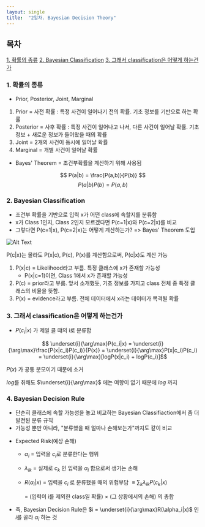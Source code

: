 ```yaml
---
layout: single
title:  "2일차. Bayesian Decision Theory"
---
```


## 목차

[1. 확률의 종류](#1-확률의-종류)
[2. Bayesian Classification](#2-Bayesian-Classification)
[3. 그래서 classification은 어떻게 하는건가](#3-그래서-classification은-어떻게-하는건가)

### 1. 확률의 종류
- Prior, Posterior, Joint, Marginal

1. Prior = 사전 확률 : 특정 사건이 일어나기 전의 확률. 기초 정보를 기반으로 하는 확률
2. Posterior = 사후 확률 : 특정 사건이 일어나고 나서, 다른 사건이 일어날 확률. 기초 정보 + 새로운 정보가 들어왔을 때의 확률
3. Joint = 2개의 사건이 동시에 일어날 확률
4. Marginal = 개별 사건이 일어날 확률

- Bayes' Theorem = 조건부확률을 계산하기 위해 사용됨

$$ P(a|b) = \frac{P(a,b)}{P(b)} $$
$$ P(a|b)P(b) = P(a,b) $$





### 2. Bayesian Classification
- 조건부 확률을 기반으로 입력 x가 어떤 class에 속할지를 분류함
- x가 Class 1인지, Class 2인지 모르겠다면 P(c=1|x)와 P(c=2|x)를 비교
- 그렇다면 P(c=1|x), P(c=2|x)는 어떻게 계산하는가? => Bayes' Theorem 도입

![Alt Text](assets/2025-01-21-ML2/image.jpg)

P(c|x)는 몰라도 P(x|c), P(c), P(x)를 계산함으로써, P(c|x)도 계산 가능
1. P(x|c) = Likelihood라고 부름. 특정 클래스에 x가 존재할 가능성
    - P(x|c=1)이면, Class 1에서 x가 존재할 가능성
2. P(c) = prior라고 부름. 앞서 소개했듯, 기초 정보를 가지고 class 전체 중 특정 클래스의 비율을 뜻함.
3. P(x) = evidence라고 부름. 전체 데이터에서 x라는 데이터가 목격될 확률

### 3. 그래서 classification은 어떻게 하는건가
- $P(c_i|x)$ 가 제일 클 떄의 i로 분류함

$$ \underset{i}{\arg\max}P(c_i|x) = \underset{i}{\arg\max}\frac{P(x|c_i)P(c_i)}{P(x)} = \underset{i}{\arg\max}P(x|c_i)P(c_i) = \underset{i}{\arg\max}[logP(x|c_i) + logP(c_i)]$$

$P(x)$ 가 공통 분모이기 때문에 소거

$log$를 취해도 $\underset{i}{\arg\max}$ 에는 여향이 없기 때문에 $log$ 까지

### 4. Bayesian Decision Rule
- 단순히 클래스에 속할 가능성을 놓고 비교하는 Bayesian Classifiaction에서 좀 더 발전된 분류 규칙
- 가능성 뿐만 아니라, "분류했을 때 얼마나 손해보는가"까지도 같이 비교

* Expected Risk(예상 손해)
    * $\alpha_i$ = 입력을 $c_i$로 분류한다는 행위
    * $\lambda_{ik}$ = 실제로 $c_k$ 인 입력을 $\alpha_i$ 함으로써 생기는 손해
    * $R(\alpha_i|x)$ = 입력을 $c_i$ 로 분류했을 때의 위험부담 $\equiv \sum_k \lambda_{ik}P(c_k|x)$ 
        
        = (입력이 i를 제외한 class일 확률) $\times$ (그 상황에서의 손해) 의 총합

- 즉, Bayesian Decision Rule은 $i = \underset{i}{\arg\max}R(\alpha_i|x)$ 인 $i$를 골라 $\alpha_i$ 하는 것
